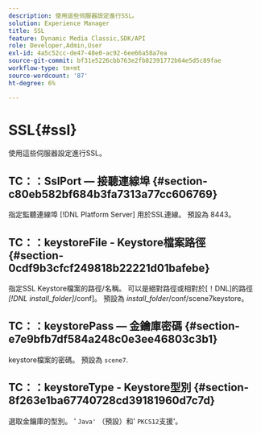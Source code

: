 ```yaml
---
description: 使用這些伺服器設定進行SSL。
solution: Experience Manager
title: SSL
feature: Dynamic Media Classic,SDK/API
role: Developer,Admin,User
exl-id: 4a5c52cc-de47-48e0-ac92-6ee66a58a7ea
source-git-commit: bf31e5226cbb763e2fb82391772b64e5d5c89fae
workflow-type: tm+mt
source-wordcount: '87'
ht-degree: 6%

---
```


# SSL{#ssl}

使用這些伺服器設定進行SSL。

## TC：：SslPort — 接聽連線埠 {#section-c80eb582bf684b3fa7313a77cc606769}

指定監聽連線埠 [!DNL Platform Server] 用於SSL連線。 預設為 8443。

## TC：：keystoreFile - Keystore檔案路徑 {#section-0cdf9b3cfcf249818b22221d01bafebe}

指定SSL Keystore檔案的路徑/名稱。 可以是絕對路徑或相對於[！DNL]的路徑 *[!DNL install_folder]*/conf]。 預設為 *install_folder*/conf/scene7keystore。

## TC：：keystorePass — 金鑰庫密碼 {#section-e7e9bfb7df584a248c0e3ee46803c3b1}

keystore檔案的密碼。 預設為 `scene7`.

## TC：：keystoreType - Keystore型別 {#section-8f263e1ba67740728cd39181960d7c7d}

選取金鑰庫的型別。 &#39; `Java'` （預設）和&#39; `PKCS12`支援&#39;。
